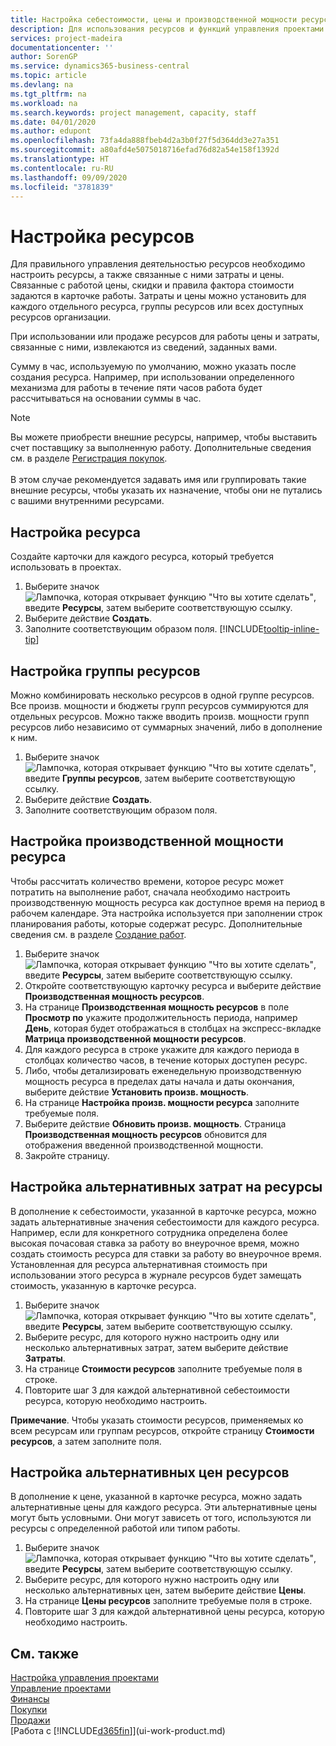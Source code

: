 ```yaml
---
title: Настройка себестоимости, цены и производственной мощности ресурса | Документация Майкрософт
description: Для использования ресурсов и функций управления проектами необходимо определить себестоимость и цены для отдельных ресурсов и групп ресурсов, а также задать производственную мощность ресурсов.
services: project-madeira
documentationcenter: ''
author: SorenGP
ms.service: dynamics365-business-central
ms.topic: article
ms.devlang: na
ms.tgt_pltfrm: na
ms.workload: na
ms.search.keywords: project management, capacity, staff
ms.date: 04/01/2020
ms.author: edupont
ms.openlocfilehash: 73fa4da888fbeb4d2a3b0f27f5d364dd3e27a351
ms.sourcegitcommit: a80afd4e5075018716efad76d82a54e158f1392d
ms.translationtype: HT
ms.contentlocale: ru-RU
ms.lasthandoff: 09/09/2020
ms.locfileid: "3781839"
---
```

# <a name="set-up-resources"></a>Настройка ресурсов
Для правильного управления деятельностью ресурсов необходимо настроить ресурсы, а также связанные с ними затраты и цены. Связанные с работой цены, скидки и правила фактора стоимости задаются в карточке работы. Затраты и цены можно установить для каждого отдельного ресурса, группы ресурсов или всех доступных ресурсов организации.

При использовании или продаже ресурсов для работы цены и затраты, связанные с ними, извлекаются из сведений, заданных вами.

Сумму в час, используемую по умолчанию, можно указать после создания ресурса. Например, при использовании определенного механизма для работы в течение пяти часов работа будет рассчитываться на основании суммы в час.

> [!NOTE]
> Вы можете приобрести внешние ресурсы, например, чтобы выставить счет поставщику за выполненную работу. Дополнительные сведения см. в разделе [Регистрация покупок](purchasing-how-record-purchases.md).<br /><br />
> В этом случае рекомендуется задавать имя или группировать такие внешние ресурсы, чтобы указать их назначение, чтобы они не путались с вашими внутренними ресурсами.

## <a name="to-set-up-a-resource"></a>Настройка ресурса
Создайте карточки для каждого ресурса, который требуется использовать в проектах.

1. Выберите значок ![Лампочка, которая открывает функцию "Что вы хотите сделать"](media/ui-search/search_small.png "Что вы хотите сделать"), введите **Ресурсы**, затем выберите соответствующую ссылку.
2. Выберите действие **Создать**.
3. Заполните соответствующим образом поля. [!INCLUDE[tooltip-inline-tip](includes/tooltip-inline-tip_md.md)]  

## <a name="to-set-up-a-resource-group"></a>Настройка группы ресурсов
Можно комбинировать несколько ресурсов в одной группе ресурсов. Все произв. мощности и бюджеты групп ресурсов суммируются для отдельных ресурсов. Можно также вводить произв. мощности групп ресурсов либо независимо от суммарных значений, либо в дополнение к ним.

1. Выберите значок ![Лампочка, которая открывает функцию "Что вы хотите сделать"](media/ui-search/search_small.png "Что вы хотите сделать"), введите **Группы ресурсов**, затем выберите соответствующую ссылку.
2. Выберите действие **Создать**.
3. Заполните соответствующим образом поля.

## <a name="to-set-capacity-for-a-resource"></a>Настройка производственной мощности ресурса
Чтобы рассчитать количество времени, которое ресурс может потратить на выполнение работ, сначала необходимо настроить производственную мощность ресурса как доступное время на период в рабочем календаре. Эта настройка используется при заполнении строк планирования работы, которые содержат ресурс. Дополнительные сведения см. в разделе [Создание работ](projects-how-create-jobs.md).

1. Выберите значок ![Лампочка, которая открывает функцию "Что вы хотите сделать"](media/ui-search/search_small.png "Что вы хотите сделать"), введите **Ресурсы**, затем выберите соответствующую ссылку.
2. Откройте соответствующую карточку ресурса и выберите действие **Производственная мощность ресурсов**.
3. На странице **Производственная мощность ресурсов** в поле **Просмотр по** укажите продолжительность периода, например **День**, которая будет отображаться в столбцах на экспресс-вкладке **Матрица производственной мощности ресурсов**.
4. Для каждого ресурса в строке укажите для каждого периода в столбцах количество часов, в течение которых доступен ресурс.
5. Либо, чтобы детализировать еженедельную производственную мощность ресурса в пределах даты начала и даты окончания, выберите действие **Установить произв. мощность**.
6. На странице **Настройка произв. мощности ресурса** заполните требуемые поля.
7. Выберите действие **Обновить произв. мощность**. Страница **Производственная мощность ресурсов** обновится для отображения введенной производственной мощности.
8. Закройте страницу.

## <a name="to-set-up-alternate-resource-costs"></a>Настройка альтернативных затрат на ресурсы
В дополнение к себестоимости, указанной в карточке ресурса, можно задать альтернативные значения себестоимости для каждого ресурса. Например, если для конкретного сотрудника определена более высокая почасовая ставка за работу во внеурочное время, можно создать стоимость ресурса для ставки за работу во внеурочное время. Установленная для ресурса альтернативная стоимость при использовании этого ресурса в журнале ресурсов будет замещать стоимость, указанную в карточке ресурса.

1. Выберите значок ![Лампочка, которая открывает функцию "Что вы хотите сделать"](media/ui-search/search_small.png "Что вы хотите сделать"), введите **Ресурсы**, затем выберите соответствующую ссылку.  
2. Выберите ресурс, для которого нужно настроить одну или несколько альтернативных затрат, затем выберите действие **Затраты**.  
3. На странице **Стоимости ресурсов** заполните требуемые поля в строке.  
4. Повторите шаг 3 для каждой альтернативной себестоимости ресурса, которую необходимо настроить.

**Примечание**. Чтобы указать стоимости ресурсов, применяемых ко всем ресурсам или группам ресурсов, откройте страницу **Стоимости ресурсов**, а затем заполните поля.

## <a name="to-set-up-alternate-resource-prices"></a>Настройка альтернативных цен ресурсов
В дополнение к цене, указанной в карточке ресурса, можно задать альтернативные цены для каждого ресурса. Эти альтернативные цены могут быть условными. Они могут зависеть от того, используются ли ресурсы с определенной работой или типом работы.

1. Выберите значок ![Лампочка, которая открывает функцию "Что вы хотите сделать"](media/ui-search/search_small.png "Что вы хотите сделать"), введите **Ресурсы**, затем выберите соответствующую ссылку.
2. Выберите ресурс, для которого нужно настроить одну или несколько альтернативных цен, затем выберите действие **Цены**.
3. На странице **Цены ресурсов** заполните требуемые поля в строке.
4. Повторите шаг 3 для каждой альтернативной цены ресурса, которую необходимо настроить.

## <a name="see-also"></a>См. также
[Настройка управления проектами](projects-setup-projects.md)  
[Управление проектами](projects-manage-projects.md)  
[Финансы](finance.md)  
[Покупки](purchasing-manage-purchasing.md)         
[Продажи](sales-manage-sales.md)      
[Работа с [!INCLUDE[d365fin](includes/d365fin_md.md)]](ui-work-product.md)  
